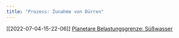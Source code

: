 ```yaml
---
title: "Prozess: Zunahme von Dürren"
---
```


[[2022-07-04-15-22-06]] [Planetare Belastungsgrenze: Süßwasser](2022-07-04-15-22-06.html) 